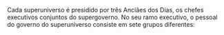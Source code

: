 ﻿Cada superuniverso é presidido por três Anciães dos Dias, os chefes executivos conjuntos do supergoverno. No seu ramo executivo, o pessoal do governo do superuniverso consiste em sete grupos diferentes: